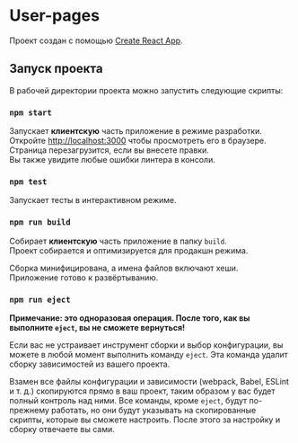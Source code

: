 # User-pages

Проект создан с помощью [Create React App](https://github.com/facebook/create-react-app).

## Запуск проекта

В рабочей директории проекта можно запустить следующие скрипты:

### `npm start`

Запускает **клиентскую** часть приложение в режиме разработки.\
Откройте [http://localhost:3000](http://localhost:3000) чтобы просмотреть его в браузере.\
Страница перезагрузится, если вы внесете правки.\
Вы также увидите любые ошибки линтера в консоли.

### `npm test`

Запускает тесты в интерактивном режиме.

### `npm run build`

Собирает **клиентскую** часть приложение в папку `build`.\
Проект собирается и оптимизируется для продакшн режима.

Сборка минифицирована, а имена файлов включают хеши.\
Приложение готово к развёртыванию.

### `npm run eject`

**Примечание: это одноразовая операция. После того, как вы выполните `eject`, вы не сможете вернуться!**

Если вас не устраивает инструмент сборки и выбор конфигурации, вы можете в любой момент выполнить команду `eject`. Эта команда удалит сборку зависимостей из вашего проекта.

Взамен все файлы конфигурации и зависимости (webpack, Babel, ESLint и т. д.) скопируются прямо в ваш проект, таким образом у вас будет полный контроль над ними. Все команды, кроме `eject`, будут по-прежнему работать, но они будут указывать на скопированные скрипты, которые вы сможете настроить. После этого за настройку и сборку отвечаете вы сами.